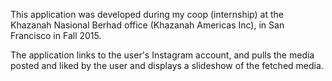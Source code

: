 This application was developed during my coop (internship) at the Khazanah Nasional Berhad office (Khazanah Americas Inc), in San Francisco in Fall 2015.

The application links to the user's Instagram account, and pulls the media posted and liked by the user and displays a slideshow of the fetched media.
